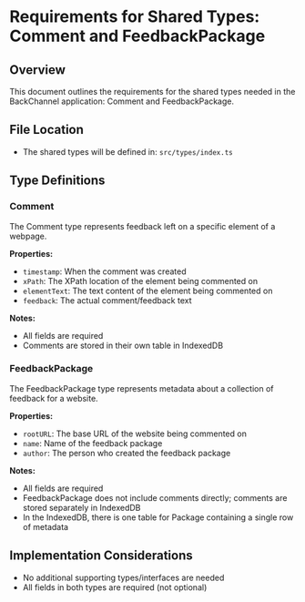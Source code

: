 # Requirements for Shared Types: Comment and FeedbackPackage

## Overview
This document outlines the requirements for the shared types needed in the BackChannel application: Comment and FeedbackPackage.

## File Location
- The shared types will be defined in: `src/types/index.ts`

## Type Definitions

### Comment
The Comment type represents feedback left on a specific element of a webpage.

**Properties:**
- `timestamp`: When the comment was created
- `xPath`: The XPath location of the element being commented on
- `elementText`: The text content of the element being commented on
- `feedback`: The actual comment/feedback text

**Notes:**
- All fields are required
- Comments are stored in their own table in IndexedDB

### FeedbackPackage
The FeedbackPackage type represents metadata about a collection of feedback for a website.

**Properties:**
- `rootURL`: The base URL of the website being commented on
- `name`: Name of the feedback package
- `author`: The person who created the feedback package

**Notes:**
- All fields are required
- FeedbackPackage does not include comments directly; comments are stored separately in IndexedDB
- In the IndexedDB, there is one table for Package containing a single row of metadata

## Implementation Considerations
- No additional supporting types/interfaces are needed
- All fields in both types are required (not optional)
